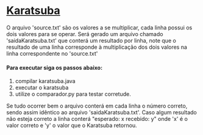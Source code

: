 # [Karatsuba](https://pt.wikipedia.org/wiki/Algoritmo_de_Karatsuba) 
 O arquivo 'source.txt' são os valores a se multiplicar, cada linha possui os dois valores para se operar. Será gerado um arquivo chamado 'saidaKaratsuba.txt' que conterá um resultado por linha, note que o resultado de uma linha corresponde à multiplicação dos dois valores na linha correspondente no 'source.txt'  
#### Para executar siga os passos abaixo:
1. compilar karatsuba.java
2. executar o karatsuba 
3. utilize o comparador.py para testar corretude.

Se tudo ocorrer bem o arquivo conterá em cada linha o número correto, sendo assim idêntico ao arquivo 'saidaKaratsuba.txt'. Caso algum resultado não esteja correto a linha conterá "esperado: x recebido: y" onde 'x' é o valor correto e 'y' o valor que o Karatsuba retornou.
